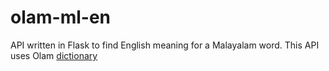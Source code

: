# olam-ml-en
API written in Flask to find English meaning for a Malayalam word. This API uses Olam [dictionary](https://olam.in/open/enml/)
